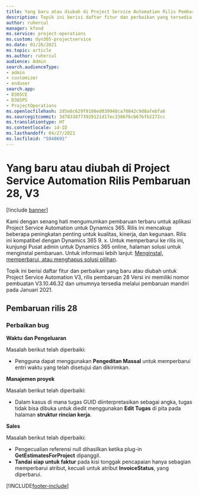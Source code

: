 ```yaml
---
title: Yang baru atau diubah di Project Service Automation Rilis Pembaruan 28, V3
description: Topik ini berisi daftar fitur dan perbaikan yang tersedia di Project Service Automation V3, pembaruan rilis 28, V3.
author: ruhercul
manager: kfend
ms.service: project-operations
ms.custom: dyn365-projectservice
ms.date: 01/26/2021
ms.topic: article
ms.author: ruhercul
audience: Admin
search.audienceType:
- admin
- customizer
- enduser
search.app:
- D365CE
- D365PS
- ProjectOperations
ms.openlocfilehash: 2d5e8c629f8108ed039948ca70842c9d8afebfa6
ms.sourcegitcommit: 3d78338773929121d17ec3386f6cb67bfb2272cc
ms.translationtype: HT
ms.contentlocale: id-ID
ms.lasthandoff: 04/27/2021
ms.locfileid: "5948691"
---
```

# <a name="whats-new-or-changed-in-project-service-automation-update-release-28-v3"></a>Yang baru atau diubah di Project Service Automation Rilis Pembaruan 28, V3

[!include [banner](../includes/psa-now-project-operations.md)]

Kami dengan senang hati mengumumkan pembaruan terbaru untuk aplikasi Project Service Automation untuk Dynamics 365. Rilis ini mencakup beberapa peningkatan penting untuk kualitas, kinerja, dan kegunaan. Rilis ini kompatibel dengan Dynamics 365 9. x. Untuk memperbarui ke rilis ini, kunjungi Pusat admin untuk Dynamics 365 online, halaman solusi untuk menginstal pembaruan. Untuk informasi lebih lanjut: [Menginstal, memperbarui, atau menghapus solusi pilihan](/power-platform/admin/install-remove-preferred-solution).

Topik ini berisi daftar fitur dan perbaikan yang baru atau diubah untuk Project Service Automation V3, rilis pembaruan 28 Versi ini memiliki nomor pembuatan V3.10.46.32 dan umumnya tersedia melalui pembaruan mandiri pada Januari 2021.

## <a name="update-release-28"></a>Pembaruan rilis 28

### <a name="bug-fixes"></a>Perbaikan bug

**Waktu dan Pengeluaran**

Masalah berikut telah diperbaiki:

- Pengguna dapat menggunakan **Pengeditan Massal** untuk memperbarui entri waktu yang telah disetujui dan dikirimkan.

**Manajemen proyek**

Masalah berikut telah diperbaiki:

- Dalam kasus di mana tugas GUID diinterpretasikan sebagai angka, tugas tidak bisa dibuka untuk diedit menggunakan **Edit Tugas** di pita pada halaman **struktur rincian kerja**.

**Sales**

Masalah berikut telah diperbaiki:

- Pengecualian referensi null dihasilkan ketika plug-in **GetEstimatesForProject** dipanggil.
- **Tandai siap untuk faktur** pada kisi tonggak pencapaian hanya sebagian memperbarui atribut, kecuali untuk atribut **InvoiceStatus**, yang diperbarui.



[!INCLUDE[footer-include](../includes/footer-banner.md)]